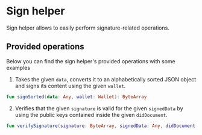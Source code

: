 # Sign helper
Sign helper allows to easily perform signature-related operations.

## Provided operations
Below you can find the sign helper's provided operations with some examples

1. Takes the given `data`, converts it to an alphabetically sorted JSON object and signs its content
   using the given `wallet`.
```kotlin
fun signSorted(data: Any, wallet: Wallet): ByteArray 
```
2. Verifies that the given `signature` is valid for the given `signedData` by using the public keys
   contained inside the given `didDocument`.
```kotlin
fun verifySignature(signature: ByteArray, signedData: Any, didDocument: DidDocument): Boolean
```
